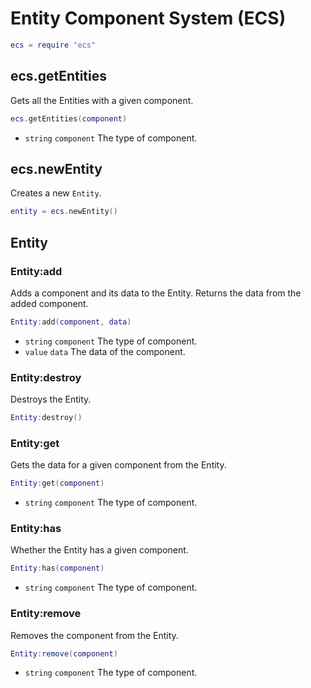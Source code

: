 # Entity Component System (ECS)

```lua
ecs = require "ecs"
```

## ecs.getEntities

Gets all the Entities with a given component.

```lua
ecs.getEntities(component)
```

- `string` `component` The type of component.

## ecs.newEntity

Creates a new `Entity`.

```lua
entity = ecs.newEntity()
```

## Entity

### Entity:add

Adds a component and its data to the Entity. Returns the data from the added component.

```lua
Entity:add(component, data)
```

- `string` `component` The type of component.
- `value` `data` The data of the component.

### Entity:destroy

Destroys the Entity.

```lua
Entity:destroy()
```

### Entity:get

Gets the data for a given component from the Entity.

```lua
Entity:get(component)
```

- `string` `component` The type of component.

### Entity:has

Whether the Entity has a given component.

```lua
Entity:has(component)
```

- `string` `component` The type of component.

### Entity:remove

Removes the component from the Entity.

```lua
Entity:remove(component)
```

- `string` `component` The type of component.
